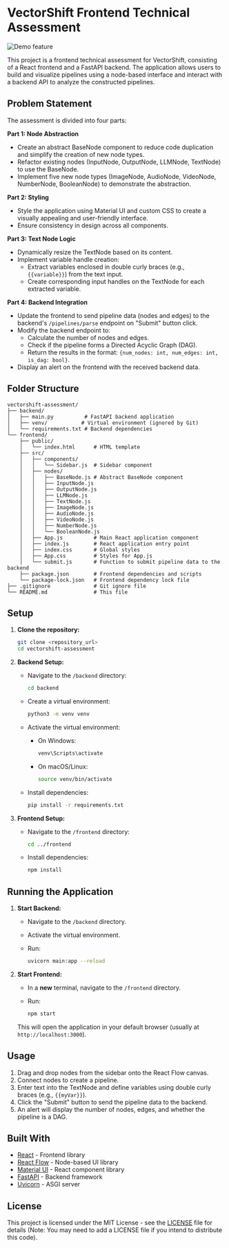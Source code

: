 # VectorShift Frontend Technical Assessment


 ![Demo feature](vectorShift.gif)


This project is a frontend technical assessment for VectorShift, consisting of a React frontend and a FastAPI backend. The application allows users to build and visualize pipelines using a node-based interface and interact with a backend API to analyze the constructed pipelines.

## Problem Statement

The assessment is divided into four parts:

**Part 1: Node Abstraction**

*   Create an abstract BaseNode component to reduce code duplication and simplify the creation of new node types.
*   Refactor existing nodes (InputNode, OutputNode, LLMNode, TextNode) to use the BaseNode.
*   Implement five new node types (ImageNode, AudioNode, VideoNode, NumberNode, BooleanNode) to demonstrate the abstraction.

**Part 2: Styling**

*   Style the application using Material UI and custom CSS to create a visually appealing and user-friendly interface.
*   Ensure consistency in design across all components.

**Part 3: Text Node Logic**

*   Dynamically resize the TextNode based on its content.
*   Implement variable handle creation:
    *   Extract variables enclosed in double curly braces (e.g., `{{variable}}`) from the text input.
    *   Create corresponding input handles on the TextNode for each extracted variable.

**Part 4: Backend Integration**

*   Update the frontend to send pipeline data (nodes and edges) to the backend's `/pipelines/parse` endpoint on "Submit" button click.
*   Modify the backend endpoint to:
    *   Calculate the number of nodes and edges.
    *   Check if the pipeline forms a Directed Acyclic Graph (DAG).
    *   Return the results in the format: `{num_nodes: int, num_edges: int, is_dag: bool}`.
*   Display an alert on the frontend with the received backend data.

## Folder Structure

```text
vectorshift-assessment/
├── backend/
│   ├── main.py          # FastAPI backend application
│   ├── venv/           # Virtual environment (ignored by Git)
│   └── requirements.txt # Backend dependencies
└── frontend/
    ├── public/
    │   └── index.html      # HTML template
    ├── src/
    │   ├── components/
    │   │   └── Sidebar.js  # Sidebar component
    │   ├── nodes/
    │   │   ├── BaseNode.js # Abstract BaseNode component
    │   │   ├── InputNode.js
    │   │   ├── OutputNode.js
    │   │   ├── LLMNode.js
    │   │   ├── TextNode.js
    │   │   ├── ImageNode.js
    │   │   ├── AudioNode.js
    │   │   ├── VideoNode.js
    │   │   ├── NumberNode.js
    │   │   └── BooleanNode.js
    │   ├── App.js          # Main React application component
    │   ├── index.js        # React application entry point
    │   ├── index.css       # Global styles
    │   ├── App.css         # Styles for App.js
    │   └── submit.js       # Function to submit pipeline data to the backend
    ├── package.json        # Frontend dependencies and scripts
    └── package-lock.json   # Frontend dependency lock file
├── .gitignore              # Git ignore file
└── README.md               # This file
```

## Setup

1. **Clone the repository:**

    ```bash
    git clone <repository_url>
    cd vectorshift-assessment
    ```

2. **Backend Setup:**

    *   Navigate to the `/backend` directory:

        ```bash
        cd backend
        ```

    *   Create a virtual environment:

        ```bash
        python3 -m venv venv
        ```

    *   Activate the virtual environment:

        *   On Windows:

            ```bash
            venv\Scripts\activate
            ```

        *   On macOS/Linux:

            ```bash
            source venv/bin/activate
            ```

    *   Install dependencies:

        ```bash
        pip install -r requirements.txt
        ```

3. **Frontend Setup:**

    *   Navigate to the `/frontend` directory:

        ```bash
        cd ../frontend
        ```

    *   Install dependencies:

        ```bash
        npm install
        ```

## Running the Application

1. **Start Backend:**

    *   Navigate to the `/backend` directory.
    *   Activate the virtual environment.
    *   Run:

        ```bash
        uvicorn main:app --reload
        ```

2. **Start Frontend:**

    *   In a **new** terminal, navigate to the `/frontend` directory.
    *   Run:

        ```bash
        npm start
        ```

    This will open the application in your default browser (usually at `http://localhost:3000`).

## Usage

1. Drag and drop nodes from the sidebar onto the React Flow canvas.
2. Connect nodes to create a pipeline.
3. Enter text into the TextNode and define variables using double curly braces (e.g., `{{myVar}}`).
4. Click the "Submit" button to send the pipeline data to the backend.
5. An alert will display the number of nodes, edges, and whether the pipeline is a DAG.

## Built With

*   [React](https://reactjs.org/) - Frontend library
*   [React Flow](https://reactflow.dev/) - Node-based UI library
*   [Material UI](https://mui.com/) - React component library
*   [FastAPI](https://fastapi.tiangolo.com/) - Backend framework
*   [Uvicorn](https://www.uvicorn.org/) - ASGI server

## License

This project is licensed under the MIT License - see the [LICENSE](LICENSE) file for details (Note: You may need to add a LICENSE file if you intend to distribute this code).
